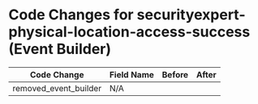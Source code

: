 # Code Changes for securityexpert-physical-location-access-success (Event Builder)

| Code Change | Field Name | Before | After |
|-------------|------------|--------|-------|
| removed_event_builder | N/A |  |  |
